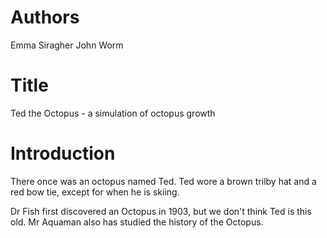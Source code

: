 # Authors
Emma Siragher
John Worm

# Title
Ted the Octopus - a simulation of octopus growth

# Introduction
There once was an octopus named Ted. Ted wore a brown trilby hat 
and a red bow tie, except for when he is skiing.

Dr Fish first discovered an Octopus in 1903, but we don't think Ted 
is this old.
Mr Aquaman also has studied the history of the Octopus.
